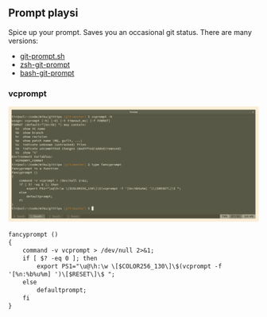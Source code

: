 ## Prompt playsi

Spice up your prompt. Saves you an occasional git status. There are many versions:

* [git-prompt.sh](https://github.com/git/git/blob/master/contrib/completion/git-prompt.sh)
* [zsh-git-prompt](https://github.com/olivierverdier/zsh-git-prompt)
* [bash-git-prompt](https://github.com/magicmonty/bash-git-prompt)

### vcprompt

![](static/vcprompt.png)

```shell
fancyprompt ()
{
    command -v vcprompt > /dev/null 2>&1;
    if [ $? -eq 0 ]; then
        export PS1="\u@\h:\w \[$COLOR256_130\]\$(vcprompt -f '[%n:%b%u%m] ')\[$RESET\]\$ ";
    else
        defaultprompt;
    fi
}
```

